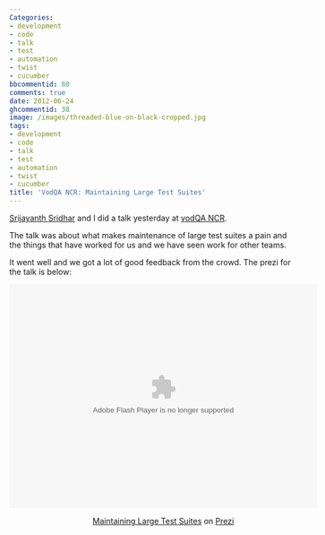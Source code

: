 ```yaml
---
Categories:
- development
- code
- talk
- test
- automation
- twist
- cucumber
bbcommentid: 80
comments: true
date: 2012-06-24
ghcommentid: 38
image: /images/threaded-blue-on-black-cropped.jpg
tags:
- development
- code
- talk
- test
- automation
- twist
- cucumber
title: 'VodQA NCR: Maintaining Large Test Suites'
---
```


[Srijayanth Sridhar](https://twitter.com/craftybones) and I did a talk yesterday at [vodQA NCR](http://www.thoughtworks.com/events/the-testing-spirit).

The talk was about what makes maintenance of large test suites a pain and the
things that have worked for us and we have seen work for other teams.

It went well and we got a lot of good feedback from the crowd. The prezi for the talk is below:

<div class="prezi-player"><style type="text/css" media="screen">.prezi-player { width: 550px; } .prezi-player-links { text-align: center; }</style><object id="prezi_igcdltanud6-" name="prezi_igcdltanud6-" classid="clsid:D27CDB6E-AE6D-11cf-96B8-444553540000" width="550" height="400"><param name="movie" value="http://prezi.com/bin/preziloader.swf"/><param name="allowfullscreen" value="true"/><param name="allowFullScreenInteractive" value="true"/><param name="allowscriptaccess" value="always"/><param name="bgcolor" value="#ffffff"/><param name="flashvars" value="prezi_id=igcdltanud6-&amp;lock_to_path=0&amp;color=ffffff&amp;autoplay=no&amp;autohide_ctrls=0"/><embed id="preziEmbed_igcdltanud6-" name="preziEmbed_igcdltanud6-" src="http://prezi.com/bin/preziloader.swf" type="application/x-shockwave-flash" allowfullscreen="true" allowFullScreenInteractive="true" allowscriptaccess="always" width="550" height="400" bgcolor="#ffffff" flashvars="prezi_id=igcdltanud6-&amp;lock_to_path=0&amp;color=ffffff&amp;autoplay=no&amp;autohide_ctrls=0"></embed></object><div class="prezi-player-links"><p><a title="Maintaining Large Test Suites" href="http://prezi.com/igcdltanud6-/maintaining-large-test-suites/">Maintaining Large Test Suites</a> on <a href="http://prezi.com">Prezi</a></p></div></div>
